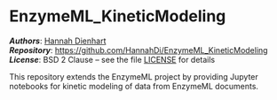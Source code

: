 # EnzymeML_KineticModeling
_**Authors**_:      [Hannah Dienhart](https://github.com/HannahDi)<br>
_**Repository**_:   https://github.com/HannahDi/EnzymeML_KineticModeling<br>
_**License**_:      BSD 2 Clause &ndash; see the file [LICENSE](LICENSE) for details

This repository extends the EnzymeML project by providing Jupyter notebooks for kinetic modeling of data from EnzymeML documents.
